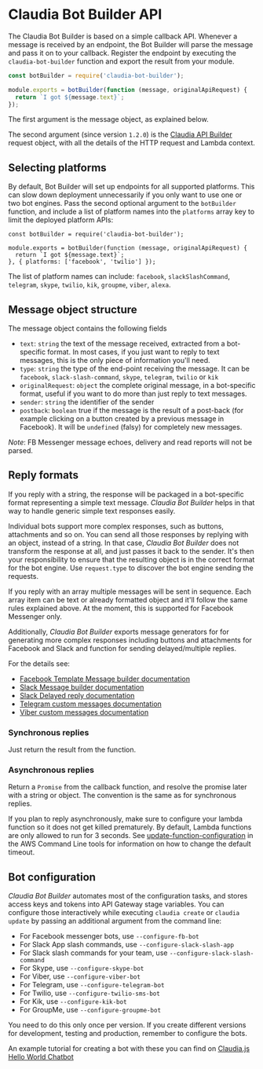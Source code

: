 # Claudia Bot Builder API

The Claudia Bot Builder is based on a simple callback API. Whenever a message is received by an endpoint, the Bot Builder will parse the message and pass it on to your callback. Register the endpoint by executing the `claudia-bot-builder` function and export the result from your module.

```javascript
const botBuilder = require('claudia-bot-builder');

module.exports = botBuilder(function (message, originalApiRequest) {
  return `I got ${message.text}`;
});
```

The first argument is the message object, as explained below.

The second argument (since version `1.2.0`) is the [Claudia API Builder](https://github.com/claudiajs/claudia-api-builder/blob/master/docs/api.md#the-request-object) request object, with all the details of the HTTP request and Lambda context.

## Selecting platforms

By default, Bot Builder will set up endpoints for all supported platforms. This can slow down deployment unnecessarily if you only want to use one or two bot engines. Pass the second optional argument to the `botBuilder` function, and include a list of platform names into the `platforms` array key to limit the deployed platform APIs:

```
const botBuilder = require('claudia-bot-builder');

module.exports = botBuilder(function (message, originalApiRequest) {
  return `I got ${message.text}`;
}, { platforms: ['facebook', 'twilio'] });
```  

The list of platform names can include: `facebook`, `slackSlashCommand`, `telegram`, `skype`, `twilio`, `kik`, `groupme`, `viber`, `alexa`.

## Message object structure

The message object contains the following fields

* `text`: `string` the text of the message received, extracted from a bot-specific format. In most cases, if you just want to reply to text messages, this is the only piece of information you'll need.
* `type`: `string` the type of the end-point receiving the message. It can be `facebook`, `slack-slash-command`, `skype`, `telegram`, `twilio` or `kik`
* `originalRequest`: `object` the complete original message, in a bot-specific format, useful if you want to do more than just reply to text messages.
* `sender`: `string` the identifier of the sender
* `postback`: `boolean` true if the message is the result of a post-back (for example clicking on a button created by a previous message in Facebook). It will be `undefined` (falsy) for completely new messages.

_Note_: FB Messenger message echoes, delivery and read reports will not be parsed.

## Reply formats

If you reply with a string, the response will be packaged in a bot-specific format representing a simple text message. _Claudia Bot Builder_ helps in that way to handle generic simple text responses easily.

Individual bots support more complex responses, such as buttons, attachments and so on. You can send all those responses by replying with an object, instead of a string. In that case, _Claudia Bot Builder_ does not transform the response at all, and just passes it back to the sender. It's then your responsibility to ensure that the resulting object is in the correct format for the bot engine. Use `request.type` to discover the bot engine sending the requests.

If you reply with an array multiple messages will be sent in sequence. Each array item can be text or already formatted object and it'll follow the same rules explained above. At the moment, this is supported for Facebook Messenger only.

Additionally, _Claudia Bot Builder_ exports message generators for for generating more complex responses including buttons and attachments for Facebook and Slack and function for sending delayed/multiple replies.

For the details see:

- [Facebook Template Message builder documentation](FB_TEMPLATE_MESSAGE_BUILDER.md)
- [Slack Message builder documentation](SLACK_MESSAGE_MESSAGE_BUILDER.md)
- [Slack Delayed reply documentation](SLACK_DELAYED_REPLY_BUILDER.md)
- [Telegram custom messages documentation](TELEGRAM_CUSTOM_MESSAGES.md)
- [Viber custom messages documentation](VIBER_CUSTOM_MESSAGES.md)

### Synchronous replies

Just return the result from the function.

### Asynchronous replies

Return a `Promise` from the callback function, and resolve the promise later with a string or object. The convention is the same as for synchronous replies.

If you plan to reply asynchronously, make sure to configure your lambda function so it does not get killed prematurely. By default, Lambda functions are only allowed to run for 3 seconds. See [update-function-configuration](http://docs.aws.amazon.com/cli/latest/reference/lambda/update-function-configuration.html) in the AWS Command Line tools for information on how to change the default timeout.

## Bot configuration

_Claudia Bot Builder_ automates most of the configuration tasks, and stores access keys and tokens into API Gateway stage variables. You can configure those interactively while executing `claudia create` or `claudia update` by passing an additional argument from the command line:

* For Facebook messenger bots, use `--configure-fb-bot`
* For Slack App slash commands, use `--configure-slack-slash-app`
* For Slack slash commands for your team, use `--configure-slack-slash-command`
* For Skype, use `--configure-skype-bot`
* For Viber, use `--configure-viber-bot`
* For Telegram, use `--configure-telegram-bot`
* For Twilio, use `--configure-twilio-sms-bot`
* For Kik, use `--configure-kik-bot`
* For GroupMe, use `--configure-groupme-bot`

You need to do this only once per version. If you create different versions for development, testing and production, remember to configure the bots.

An example tutorial for creating a bot with these you can find on [Claudia.js Hello World Chatbot](https://claudiajs.com/tutorials/hello-world-chatbot.html)
